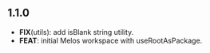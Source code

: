 ## 1.1.0

 - **FIX**(utils): add isBlank string utility.
 - **FEAT**: initial Melos workspace with useRootAsPackage.

